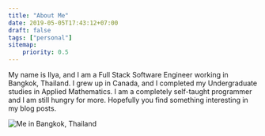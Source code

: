 ```yaml
---
title: "About Me"
date: 2019-05-05T17:43:12+07:00
draft: false
tags: ["personal"]
sitemap: 
    priority: 0.5
---
```


My name is Ilya, and I am a Full Stack Software Engineer working in Bangkok, Thailand. I grew up in Canada, and I completed my Undergraduate studies in Applied Mathematics. I am a completely self-taught programmer and I am still hungry for more. Hopefully you find something interesting in my blog posts.

<p>
    <img alt="Me in Bangkok, Thailand" src="../posts/img/about-me/self-in-thailand.jpg">
</p>